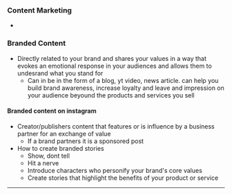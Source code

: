 
### Content Marketing
- 

### Branded Content
- Directly related to your brand and shares your values in a way that evokes an emotional response in your audiences and allows them to undesrand what you stand for
	- Can in be in the form of a blog, yt video, news article. can help you build brand awareness, increase loyalty and leave and impression on your audience beyound the products and services you sell
#### Branded content on instagram
- Creator/publishers content that features or is influence by a business partner for an exchange of value
	- If a brand partners it is a sponsored post
- How to create branded stories
	- Show, dont tell
	- Hit a nerve
	- Introduce characters who personify your brand's core values
	- Create stories that highlight the benefits of your product or service

---
